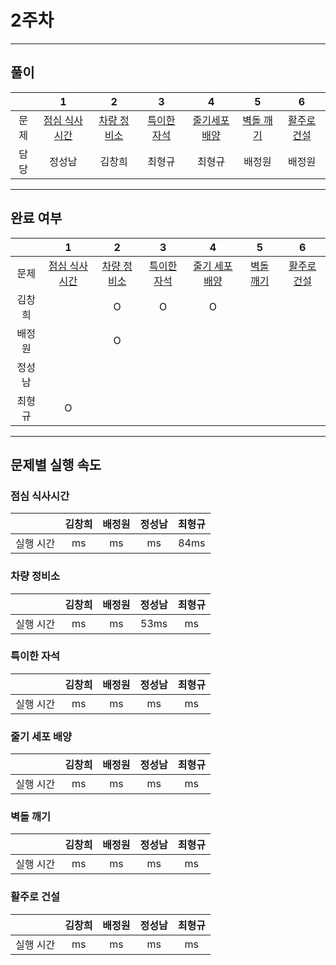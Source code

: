 # 2주차
---
## 풀이

||1|2|3|4|5|6|
|:---:|:---:|:---:|:---:|:---:|:---:|:---:|
| 문제 |[점심 식사시간](https://swexpertacademy.com/main/code/problem/problemDetail.do?contestProbId=AV5-BEE6AK0DFAVl)|[차량 정비소](https://swexpertacademy.com/main/code/problem/problemDetail.do?contestProbId=AV6c6bgaIuoDFAXy&categoryId=AV6c6bgaIuoDFAXy&categoryType=CODE&&&)|[특이한 자석](https://swexpertacademy.com/main/code/problem/problemDetail.do?contestProbId=AWIeV9sKkcoDFAVH)|[줄기세포배양](https://swexpertacademy.com/main/code/problem/problemDetail.do?contestProbId=AWXRJ8EKe48DFAUo)|[벽돌 깨기](https://swexpertacademy.com/main/code/problem/problemDetail.do?contestProbId=AWXRQm6qfL0DFAUo&categoryId=AWXRQm6qfL0DFAUo&categoryType=CODE&problemTitle=5656&orderBy=FIRST_REG_DATETIME&selectCodeLang=ALL&select-1=&pageSize=10&pageIndex=1)|[활주로 건설](https://swexpertacademy.com/main/code/problem/problemDetail.do?contestProbId=AWIeW7FakkUDFAVH)|
| 담당 | 정성남 | 김창희 | 최형규 | 최형규 | 배정원 | 배정원 |
---
## 완료 여부


||1|2|3|4|5|6|
|:---:|:---:|:---:|:---:|:---:|:---:|:---:|
| 문제 |[점심 식사시간](https://swexpertacademy.com/main/code/problem/problemDetail.do?contestProbId=AV5-BEE6AK0DFAVl)|[차량 정비소](https://swexpertacademy.com/main/code/problem/problemDetail.do?contestProbId=AV6c6bgaIuoDFAXy&categoryId=AV6c6bgaIuoDFAXy&categoryType=CODE&&&)|[특이한 자석](https://swexpertacademy.com/main/code/problem/problemDetail.do?contestProbId=AWIeV9sKkcoDFAVH)|[줄기 세포 배양](https://swexpertacademy.com/main/code/problem/problemDetail.do?contestProbId=AWXRJ8EKe48DFAUo)|[벽돌 깨기](https://swexpertacademy.com/main/code/problem/problemDetail.do?contestProbId=AWXRQm6qfL0DFAUo&categoryId=AWXRQm6qfL0DFAUo&categoryType=CODE&problemTitle=5656&orderBy=FIRST_REG_DATETIME&selectCodeLang=ALL&select-1=&pageSize=10&pageIndex=1)|[활주로 건설](https://swexpertacademy.com/main/code/problem/problemDetail.do?contestProbId=AWIeW7FakkUDFAVH)|
|김창희|  | O | O | O |  |  |
|배정원|  | O |  |  |  |  |
|정성남|  |  |  |  |  |  |
|최형규| O |  |  |  |  |  |

---

## 문제별 실행 속도

### 점심 식사시간
||김창희|배정원|정성남|최형규|
|:---:|:---:|:---:|:---:|:---:|
|실행 시간| ms | ms | ms | 84ms |

### 차량 정비소
||김창희|배정원|정성남|최형규|
|:---:|:---:|:---:|:---:|:---:|
|실행 시간| ms | ms | 53ms | ms |

### 특이한 자석
||김창희|배정원|정성남|최형규|
|:---:|:---:|:---:|:---:|:---:|
|실행 시간| ms | ms | ms | ms |

### 줄기 세포 배양
||김창희|배정원|정성남|최형규|
|:---:|:---:|:---:|:---:|:---:|
|실행 시간| ms | ms | ms | ms |

### 벽돌 깨기
||김창희|배정원|정성남|최형규|
|:---:|:---:|:---:|:---:|:---:|
|실행 시간| ms | ms | ms | ms |

### 활주로 건설
||김창희|배정원|정성남|최형규|
|:---:|:---:|:---:|:---:|:---:|
|실행 시간| ms | ms | ms | ms |
